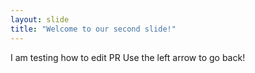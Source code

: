 ```yaml
---
layout: slide
title: "Welcome to our second slide!"
---
```

I am testing how to edit PR
Use the left arrow to go back!
